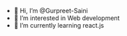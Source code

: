 - 👋 Hi, I’m @Gurpreet-Saini
- 👀 I’m interested in Web development
- 🌱 I’m currently learning react.js


<!---
Gurpreet-Saini/Gurpreet-Saini is a ✨ special ✨ repository because its `README.md` (this file) appears on your GitHub profile.
You can click the Preview link to take a look at your changes.
--->
